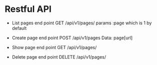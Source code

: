 # Restful API

* List pages end point GET /api/v1/pages/
  params :page which is 1 by default
* Create page end point POST /api/v1/pages 
  Data: page[url]
  
* Show page end point GET /api/v1/pages/<id>
* Delete page end point DELETE /api/v1/pages/<id>
